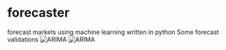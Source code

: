 # forecaster
forecast markets using machine learning written in python
Some forecast validations
![ARIMA](https://i.imgur.com/bfecWzh.png)
![ARIMA](https://i.imgur.com/VCXH2eR.png)
